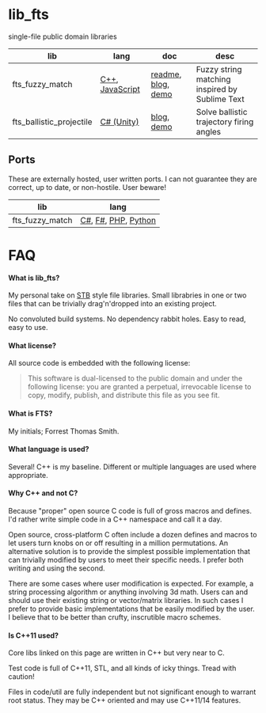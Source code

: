 lib_fts
===

single-file public domain libraries

lib | lang | doc | desc
---- | --- | --- | ---
fts_fuzzy_match | [C++](https://github.com/forrestthewoods/lib_fts/blob/master/code/fts_fuzzy_match.h), [JavaScript](https://github.com/forrestthewoods/lib_fts/blob/master/code/fts_fuzzy_match.js) | [readme](https://github.com/forrestthewoods/lib_fts/blob/master/docs/fuzzy_match.md), [blog](https://blog.forrestthewoods.com/reverse-engineering-sublime-text-s-fuzzy-match-4cffeed33fdb#.m9cmfqknc), [demo](https://s3-us-west-2.amazonaws.com/forrestthewoods.staticweb/lib_fts/tests/fuzzy_match/fts_fuzzy_match_test.html) | Fuzzy string matching inspired by Sublime Text
fts_ballistic_projectile | [C# (Unity)](https://github.com/forrestthewoods/lib_fts/blob/master/code/fts_ballistic_trajectory.cs) | [blog](https://medium.com/@ForrestTheWoods/solving-ballistic-trajectories-b0165523348c), [demo](https://medium.com/r/?url=http%3A%2F%2F%3Cli%3E%3Cspan%20class%3D%22bold%22%3E%20%3C%2Fspan%3E%20%3C%2Fli%3E) | Solve ballistic trajectory firing angles

## Ports

These are externally hosted, user written ports. I can not guarantee they are correct, up to date, or non-hostile. User beware!

lib | lang
---| ---
fts_fuzzy_match | [C#](https://gist.github.com/CDillinger/2aa02128f840bdca90340ce08ee71bc2), [F#](https://github.com/xavierzwirtz/lib_fts/blob/939fc8730334a97156ca1e0791ae11250154a1f4/code/fts_fuzzy_match.fsx), [PHP](https://github.com/detectiveYarmas/lib_fts/blob/master/code/fts_fuzzy_match.php), [Python](https://gist.github.com/menzenski/f0f846a254d269bd567e2160485f4b89)


FAQ
===

#### What is lib_fts?
My personal take on [STB](https://github.com/nothings/stb) style file libraries. Small librabries in one or two files that can be trivially drag'n'dropped into an existing project.

No convoluted build systems. No dependency rabbit holes. Easy to read, easy to use.

#### What license?
All source code is embedded with the following license:

> This software is dual-licensed to the public domain and under the following license: you are granted a perpetual, irrevocable license to copy, modify, publish, and distribute this file as you see fit.

#### What is FTS?
My initials; Forrest Thomas Smith.

#### What language is used?
Several! C++ is my baseline. Different or multiple languages are used where appropriate.

#### Why C++ and not C?
Because "proper" open source C code is full of gross macros and defines. I'd rather write simple code in a C++ namespace and call it a day.

Open source, cross-platform C often include a dozen defines and macros to let users turn knobs on or off resulting in a million permutations. An alternative solution is to provide the simplest possible implementation that can trivially modified by users to meet their specific needs. I prefer both writing and using the second.

There are some cases where user modification is expected. For example, a string processing algorithm or anything involving 3d math. Users can and should use their existing string or vector/matrix libraries. In such cases I prefer to provide basic implementations that be easily modified by the user. I believe that to be better than crufty, inscrutible macro schemes.

#### Is C++11 used?
Core libs linked on this page are written in C++ but very near to C. 

Test code is full of C++11, STL, and all kinds of icky things. Tread with caution!

Files in code/util are fully independent but not significant enough to warrant root status. They may be C++ oriented and may use C++11/14 features.

